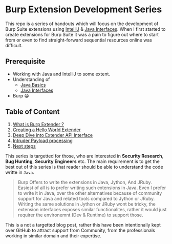# Burp Extension Development Series 

This repo is a series of handouts which will focus on the development of Burp Suite extensions using [IntelliJ](https://www.jetbrains.com/idea/) & [Java Interfaces](http://tutorials.jenkov.com/java/interfaces.html). When I first started to create extensions for  Burp Suite it was a pain to figure out where to start from or even to find straight-forward sequential resources online was difficult.

## Prerequisite
- Working with Java and IntelliJ to some extent.
- Understanding of
    - [Java Basics](https://www.tutorialspoint.com/java/index.htm)
    - [Java Interfaces](https://www.jetbrains.com/idea/)
- Burp :grin:

## Table of Content
1. [What is Burp Extender ?](series/Chapter1/README.md)
2. [Creating a Hello World Extender]()
3. [Deep Dive into Extender API Interface]()
4. [Intruder Payload processing]()
5. [Next steps]()

This series is targetted for those, who are interested in **Security Research**, **Bug Hunting**, **Security Engineers** etc. The main requirement is to get the best out of this series is that reader should be able to understand the code writte in `Java`. 

> Burp Offers to write the extensions in Java, Jython, And JRuby. Easiest of all is to prefer writing such extensions in Java. Even I prefer to write it in Java, over the other alternatives because of community support for Java and related tools compared to Jython or JRuby. Writing the same solutions in Jython or JRuby wont be tricky, the extension interfaces exposes similar functionalites, rather it would just requirer the environemnt (Dev & Runtime) to support those.

This is a not a targetted blog post, rather this have been intentionally kept over GitHub to attract support from Community, from the professionals working in similar domain and their expertise.